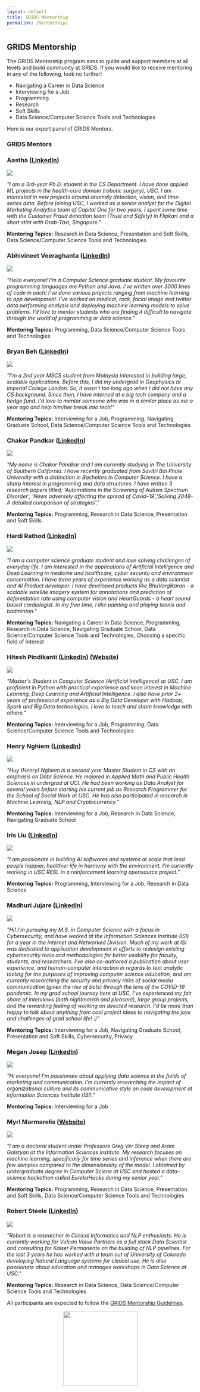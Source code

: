 ```yaml
---
layout: default
title: GRIDS Mentorship
permalink: /mentorship/
---
```

## GRIDS Mentorship

The GRIDS Mentorship program aims to guide and support members at all levels and build community at GRIDS. If you would like to receive mentoring in any of the following, look no further!

- Navigating a Career in Data Science
- Interviewing for a Job
- Programming
- Research
- Soft Skills
- Data Science/Computer Science Tools and Technologies

Here is our expert panel of GRIDS Mentors.

### GRIDS Mentors

### **Aastha** ([LinkedIn](https://www.linkedin.com/in/aastha-dua/))

<img id="team-img" src="/assets/img/mentorship/aastha.jpg"/>

*"I am a 3rd-year Ph.D. student in the CS Department. I have done applied ML projects in the health-care domain (robotic surgery), USC. I am interested in new projects around anomaly detection, vision, and time-series data. Before joining USC,  I worked as a senior analyst for the Digital Marketing Analytics team of Capital One for two years. I spent some time with the Customer Fraud detection team (Trust and Safety) in Flipkart and a short stint with Grab-Taxi, Singapore."*

**Mentoring Topics:** Research in Data Science, Presentation and Soft Skills, Data Science/Computer Science Tools and Technologies

### **Abhivineet Veeraghanta** ([LinkedIn](https://www.linkedin.com/in/abhivineet/))

<img id="team-img" src="/assets/img/grids_team_2020/abhivineet_veeraghanta.jpeg"/>

*"Hello everyone! I’m a Computer Science graduate student. My favourite programming languages are Python and Java. I’ve written over 3000 lines of code in each! I’ve done various projects ranging from machine learning to app development. I’ve worked on medical, rock, facial image and twitter data performing analysis and deploying machine learning models to solve problems. I’d love to mentor students who are finding it difficult to navigate through the world of programming or data science."*

**Mentoring Topics:** Programming, Data Science/Computer Science Tools and Technologies

### **Bryan Beh** ([LinkedIn](https://www.linkedin.com/in/bryanbeh/))

<img id="team-img" src="/assets/img/mentorship/bryan.jpg"/>

*"I'm a 2nd year MSCS student from Malaysia interested in building large, scalable applications. Before this, I did my undergrad in Geophysics at Imperial College London. So, it wasn't too long ago when I did not have any CS background. Since then, I have interned at a big tech company and a hedge fund. I'd love to mentor someone who was in a similar place as me a year ago and help him/her break into tech!"*

**Mentoring Topics:** Interviewing for a Job, Programming, Navigating Graduate School, Data Science/Computer Science Tools and Technologies

### **Chakor Pandkar** ([LinkedIn](https://www.linkedin.com/in/chakor-pandkar/))

<img id="team-img" src="/assets/img/mentorship/chakor.jpg"/>

*"My name is Chakor Pandkar and I am currently studying in The University of Southern California. I have recently graduated from Savitri Bai Phule University with a distinction in Bachelors in Computer Science. I have a sharp interest in programming and data structures. I have written 3 research papers titled; 'Automations in the Screening of Autism Spectrum Disorder', 'News adversely affecting the spread of Covid-19','Solving 2048-A detailed comparison of strategies'."*

**Mentoring Topics:** Programming, Research in Data Science, Presentation and Soft Skills

### **Hardi Rathod** ([LinkedIn](https://www.linkedin.com/in/hardi-rathod/))

<img id="team-img" src="/assets/img/mentorship/hardi.jpg"/>

*"I am a computer science graduate student and love solving challenges of everyday life. I am interested in the applications of Artificial Intelligence and Deep Learning in medicine and healthcare, cyber security and environment conservation. I have three years of experience working as a data scientist and AI Product developer. I have developed products like BhuVargikaran - a scalable satellite imagery system for annotations and prediction of deforestation rate using computer vision and HeartGuards - a heart sound based cardiologist. In my free time, I like painting and playing tennis and badminton."*

**Mentoring Topics:** Navigating a Career in Data Science, Programming, Research in Data Science, Navigating Graduate School, Data Science/Computer Science Tools and Technologies, Choosing a specific field of interest

### **Hitesh Pindikanti** ([LinkedIn](https://www.linkedin.com/in/hiteshpindikanti/)) ([Website](https://sites.google.com/view/hiteshpindikanti/))

<img id="team-img" src="/assets/img/mentorship/hitesh.jpg"/>

*"Master's Student in Computer Science (Artificial Intelligence) at USC. I am proficient in Python with practical experience and keen interest in Machine Learning, Deep Learning and Artificial Intelligence. I also have prior 2+ years of professional experience as a Big Data Developer with Hadoop, Spark and Big Data technologies. I love to teach and share knowledge with others."*

**Mentoring Topics:** Interviewing for a Job, Programming, Data Science/Computer Science Tools and Technologies

### **Henry Nghiem** ([LinkedIn](www.linkedin.com/in/huy-tran-nghiem/))

<img id="team-img" src="/assets/img/grids_team_2020/huy_nghiem.jpg"/>

*"Huy (Henry) Nghiem is a second year Master Student in CS with an emphasis on Data Science. He majored in Applied Math and Public Health Sciences in undergrad at UCI. He had been working as Data Analyst for several years before starting his current job as Research Programmer for the School of Social Work at USC. He has also participated in research in Machine Learning, NLP and Cryptocurrency."*

**Mentoring Topics:** Interviewing for a Job, Research in Data Science, Navigating Graduate School

### **Iris Liu** ([LinkedIn](https://www.linkedin.com/in/irisliucy/))

<img id="team-img" src="/assets/img/grids_team_2020/iris_liu.jpg"/>

*"I am passionate in building AI softwares and systems at scale that lead people happier, healthier life in harmony with the environment. I’m currently working in USC RESL in a reinforcement learning opensource project."*

**Mentoring Topics:** Programming, Interviewing for a Job, Research in Data Science

### **Madhuri Jujare** ([LinkedIn](https://www.linkedin.com/in/madhurijujare))

<img id="team-img" src="/assets/img/mentorship/madhuri.jpg"/>

*"Hi! I'm pursuing my M.S. in Computer Science with a focus in Cybersecurity, and have worked at the Information Sciences Institute (ISI) for a year in the Internet and Networked Division. Much of my work at ISI was dedicated to application development in efforts to redesign existing cybersecurity tools and methodologies for better usability for faculty, students, and researchers. I've also co-authored a publication about user experience, and human-computer interaction in regards to text analytic tooling for the purposes of improving computer science education, and am currently researching the security and privacy risks of social media communication (given the rise of bots) through the lens of the COVID-19 pandemic. In my grad school journey here at USC, I've experienced my fair share of interviews (both nightmarish and pleasant), large group projects, and the rewarding feeling of working on directed research. I'd be more than happy to talk about anything from cool project ideas to navigating the joys and challenges of grad school life! :)"*

**Mentoring Topics:** Interviewing for a Job, Navigating Graduate School, Presentation and Soft Skills, Cybersecurity, Privacy

### **Megan Josep** ([LinkedIn](https://www.linkedin.com/in/megjosep/))

<img id="team-img" src="/assets/img/grids_team_2020/megan_josep.jpg"/>

*"Hi everyone! I’m passionate about applying data science in the fields of marketing and communication. I’m currently researching the impact of organizational culture and its communicative style on code development at Information Sciences Institute (ISI)."*

**Mentoring Topics:** Interviewing for a Job

### **Myrl Marmarelis** ([Website](https://myrl.marmarel.is/))

<img id="team-img" src="/assets/img/mentorship/myrl.jpg"/>

*"I am a doctoral student under Professors Greg Ver Steeg and Aram Galstyan at the Information Sciences Institute. My research focuses on machine learning, specifically for time series and inference when there are few samples compared to the dimensionality of the model. I obtained by undergraduate degree in Computer Sciene at USC and hosted a data-science hackathon called EurekaHacks during my senior year."*

**Mentoring Topics:** Programming, Research in Data Science, Presentation and Soft Skills, Data Science/Computer Science Tools and Technologies

### **Robert Steele** ([LinkedIn](https://www.linkedin.com/in/robert-steele-5a3604140/))

<img id="team-img" src="/assets/img/mentorship/robert.jpg"/>

*"Robert is a researcher in Clinical Informatics and NLP enthusiasts. He is currently working for Vulcan Value Partners as a full stack Data Scientist and consulting for Kaiser Permanente on the building of NLP pipelines. For the last 3 years he has worked with a team out of University of Colorado developing Natural Language systems for clinical use. He is also passionate about education and manages workshops in Data Science at USC."*

**Mentoring Topics:** Research in Data Science, Data Science/Computer Science Tools and Technologies

All participants are expected to follow the [GRIDS Mentorship Guidelines](https://drive.google.com/file/d/1qATpjBmxSZY1gQoVwpeFMYkAIDPdSbrk/view?usp=sharing).

<div align="center"><img align="center" id="mentorship-logo" src="/assets/img/grids_mentorship_logo.png" width="200" height="200"/></div>
